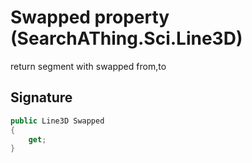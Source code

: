 # Swapped property (SearchAThing.Sci.Line3D)
return segment with swapped from,to

## Signature
```csharp
public Line3D Swapped
{
    get;
}
```

